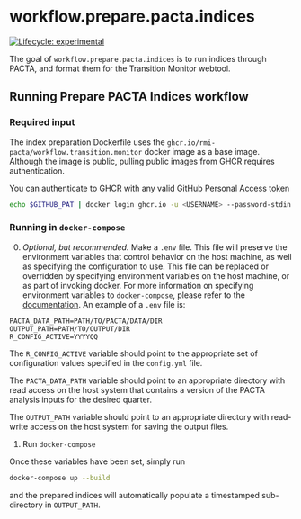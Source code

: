 # workflow.prepare.pacta.indices

<!-- badges: start -->

[![Lifecycle:
experimental](https://img.shields.io/badge/lifecycle-experimental-orange.svg)](https://lifecycle.r-lib.org/articles/stages.html#experimental) 
<!-- badges: end -->

The goal of `workflow.prepare.pacta.indices` is to run indices through PACTA, 
and format them for the Transition Monitor webtool. 

## Running Prepare PACTA Indices workflow  

### Required input

The index preparation Dockerfile uses the `ghcr.io/rmi-pacta/workflow.transition.monitor` docker image as a base image.
Although the image is public, pulling public images from GHCR requires authentication.

You can authenticate to GHCR with any valid GitHub Personal Access token

``` bash
echo $GITHUB_PAT | docker login ghcr.io -u <USERNAME> --password-stdin
```

### Running in `docker-compose`

0. *Optional, but recommended.* 
    Make a `.env` file.
    This file will preserve the environment variables that control behavior on the host machine, as well as specifying the configuration to use.
    This file can be replaced or overridden by specifying environment variables on the host machine, or as part of invoking docker.
    For more information on specifying environment variables to `docker-compose`, please refer to the [documentation](https://docs.docker.com/compose/environment-variables/envvars-precedence/).
    An example of a `.env` file is:

``` env
PACTA_DATA_PATH=PATH/TO/PACTA/DATA/DIR
OUTPUT_PATH=PATH/TO/OUTPUT/DIR
R_CONFIG_ACTIVE=YYYYQQ
```

The `R_CONFIG_ACTIVE` variable should point to the appropriate set of configuration values specified in the `config.yml` file.

The `PACTA_DATA_PATH` variable should point to an appropriate directory with read access on the host system that contains a version of the PACTA analysis inputs for the desired quarter.

The `OUTPUT_PATH` variable should point to an appropriate directory with read-write access on the host system for saving the output files.

1. Run `docker-compose`

Once these variables have been set, simply run 

``` bash
docker-compose up --build
```

and the prepared indices will automatically populate a timestamped sub-directory in `OUTPUT_PATH`.
